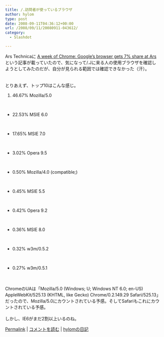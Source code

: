 ```yaml
---
title: /.訪問者が使っているブラウザ
author: hylom
type: post
date: 2008-09-11T04:36:12+00:00
url: /2008/09/11/20080911-043612/
category:
  - Slashdot

---
```

Ars Technicaに [A week of Chrome: Google&#8217;s browser gets 7% share at Ars][1]という記事が載っていたので、気になって/.Jに来る人の使用ブラウザを確認しようとしてみたのだが、自分が見られる範囲では確認できなかった（汗）。  
</br>   
とりあえず、トップ10はこんな感じ。</br> 

  1. 46.67% Mozilla/5.0 

</br> 

  * 22.53% MSIE 6.0 
</br> 

  * 17.65% MSIE 7.0 
</br> 

  * 3.02% Opera 9.5 
</br> 

  * 0.50% Mozilla/4.0 (compatible;) 
</br> 

  * 0.45% MSIE 5.5 
</br> 

  * 0.42% Opera 9.2 
</br> 

  * 0.36% MSIE 8.0 
</br> 

  * 0.32% w3m/0.5.2 
</br> 

  * 0.27% w3m/0.5.1 
</br>  
</br>   
ChromeのUAは「Mozilla/5.0 (Windows; U; Windows NT 6.0; en-US) AppleWebKit/525.13 (KHTML&#44; like Gecko) Chrome/0.2.149.29 Safari/525.13」だったので、Mozilla/5.0にカウントされている予感。そしてSafariもこれにカウントされている予感。</br>  
</br>   
しかし、IE6がまだ2割以上いるのね。 

   [Permalink][2] |    [コメントを読む][3] |    [hylomの日記][4] 

</br>

 [1]: http://arstechnica.com/news.ars/post/20080910-aweek-of-chrome-googles-browser-gets-7-share-at-ars.html
 [2]: http://slashdot.jp/~hylom/journal/451993
 [3]: http://slashdot.jp/~hylom/journal/451993#acomments
 [4]: http://slashdot.jp/~hylom/journal/
